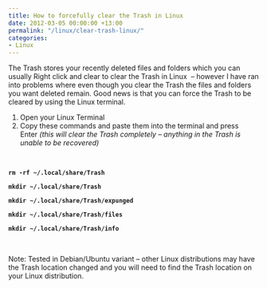 ```yaml
---
title: How to forcefully clear the Trash in Linux
date: 2012-03-05 00:00:00 +13:00
permalink: "/linux/clear-trash-linux/"
categories:
- Linux
---
```


<p class="Style1">
  The Trash stores your recently deleted files and folders which you can usually Right click and clear to clear the Trash in Linux  – however I have ran into problems where even though you clear the Trash the files and folders you want deleted remain. Good news is that you can force the Trash to be cleared by using the Linux terminal.
</p>

  1. Open your Linux Terminal
  2. Copy these commands and paste them into the terminal and press Enter _(this will clear the Trash completely – anything in the Trash is unable to be recovered)_

&nbsp;

**`rm -rf ~/.local/share/Trash`**

<p class="Style1">
  <b><code>mkdir ~/.local/share/Trash</code></b>
</p>

<p class="Style1">
  <b><code>mkdir ~/.local/share/Trash/expunged</code></b>
</p>

<p class="Style1">
  <b><code>mkdir ~/.local/share/Trash/files</code></b>
</p>

<p class="Style1">
  <b><code>mkdir ~/.local/share/Trash/info</code></b>
</p>

<p class="Style1">
  <b> </b>
</p>

<p class="Style1">
  Note: Tested in Debian/Ubuntu variant – other Linux distributions may have the Trash location changed and you will need to find the Trash location on your Linux distribution.
</p>
